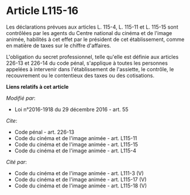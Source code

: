 # Article L115-16

Les déclarations prévues aux articles L. 115-4, L. 115-11 et L. 115-15 sont contrôlées par les agents du Centre national du
cinéma et de l'image animée, habilités à cet effet par le président de cet établissement, comme en matière de taxes sur le
chiffre d'affaires.

L'obligation du secret professionnel, telle qu'elle est définie aux articles 226-13 et 226-14 du code pénal, s'applique à
toutes les personnes appelées à intervenir dans l'établissement de l'assiette, le contrôle, le recouvrement ou le contentieux
des taxes ou des cotisations.

**Liens relatifs à cet article**

_Modifié par_:

  - Loi n°2016-1918 du 29 décembre 2016 - art. 55

_Cite_:

  - Code pénal - art. 226-13
  - Code du cinéma et de l'image animée - art. L115-11
  - Code du cinéma et de l'image animée - art. L115-15
  - Code du cinéma et de l'image animée - art. L115-4

_Cité par_:

  - Code du cinéma et de l'image animée - art. L111-3 (V)
  - Code du cinéma et de l'image animée - art. L115-17 (V)
  - Code du cinéma et de l'image animée - art. L115-18 (V)
